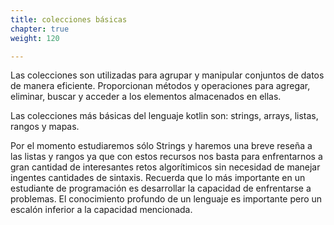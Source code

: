 ```yaml
---
title: colecciones básicas
chapter: true
weight: 120

---
```


Las colecciones son utilizadas para agrupar y manipular conjuntos de datos de manera eficiente. Proporcionan métodos y operaciones para agregar, eliminar, buscar y acceder a los elementos almacenados en ellas.

Las colecciones más básicas del lenguaje kotlin son: strings, arrays, listas, rangos y mapas.

Por el momento estudiaremos sólo Strings y haremos una breve reseña a las listas y rangos ya que con estos recursos nos basta para enfrentarnos a gran cantidad de interesantes retos algorítimicos sin necesidad de manejar ingentes cantidades de sintaxis. Recuerda que lo más importante en un estudiante de programación  es desarrollar la capacidad de enfrentarse a problemas. El conocimiento profundo de un lenguaje es importante pero un escalón inferior a la capacidad mencionada. 



